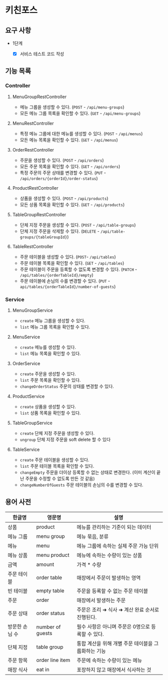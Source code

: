 # 키친포스

## 요구 사항
- 1단계
  - [x] 서비스 테스트 코드 작성


## 기능 목록

### Controller

1. MenuGroupRestController
   - 메뉴 그룹을 생성할 수 있다. (`POST` - `/api/menu-groups`)
   - 모든 메뉴 그룹 목록을 확인할 수 있다. (`GET` - `/api/menu-groups`)

2. MenuRestController
   - 특정 메뉴 그룹에 대한 메뉴를 생성할 수 있다. (`POST` - `/api/menus`)
   - 모든 메뉴 목록을 확인할 수 있다. (`GET` - `/api/menus`)

3. OrderRestController
   - 주문을 생성할 수 있다. (`POST` - `/api/orders`)
   - 모든 주문 목록을 확인할 수 있다. (`GET` - `/api/orders`)
   - 특정 주문의 주문 상태를 변경할 수 있다. (`PUT` - `/api/orders/{orderId}/order-status`) 

4. ProductRestController
   - 상품을 생성할 수 있다. (`POST` - `/api/products`)
   - 모든 상품 목록을 확인할 수 있다. (`GET` - `/api/products`)

5. TableGroupRestController
   - 단체 지정 주문을 생성할 수 있다. (`POST` - `/api/table-groups`)
   - 단체 지정 주문을 삭제할 수 있다. (`DELETE` - `/api/table-groups/{tableGroupId}`)

6. TableRestController
   - 주문 테이블을 생성할 수 있다. (`POST`- `/api/tables`)
   - 주문 테이블 목록을 확인할 수 있다. (`GET` - `/api/tables`)
   - 주문 테이블이 주문을 등록할 수 없도록 변경할 수 있다. (`PATCH` - `/api/tables/{orderTableId}/empty`)
   - 주문 테이블에 손님의 수를 변경할 수 있다. (`PUT` - `api/tables/{orderTableId}/number-of-guests`)

### Service

1. MenuGroupService
   - `create` 메뉴 그룹을 생성할 수 있다.
   - `list` 메뉴 그룹 목록을 확인할 수 있다.

2. MenuService
   - `create` 메뉴를 생성할 수 있다.
   - `list` 메뉴 목록을 확인할 수 있다.

3. OrderService
   - `create` 주문을 생성할 수 있다.
   - `list` 주문 목록을 확인할 수 있다.
   - `changeOrderStatus` 주문의 상태를 변경할 수 있다.

4. ProductService
   - `create` 상품을 생성할 수 있다.
   - `list` 상품 목록을 확인할 수 있다.

5. TableGroupService
   - `create` 단체 지정 주문을 생성할 수 있다.
   - `ungroup` 단체 지정 주문을 soft delete 할 수 있다

6. TableService
   - `create` 주문 테이블을 생성할 수 있다.
   - `list` 주문 테이블 목록을 확인할 수 있다.
   - `changeEmpty` 주문을 더이상 등록할 수 없는 상태로 변경한다. (이미 계산이 끝난 주문을 수정할 수 없도록 만든 것 같음)
   - `changeNumberOfGuests` 주문 테이블의 손님의 수를 변경할 수 있다.

## 용어 사전

| 한글명 | 영문명 | 설명 |
| --- | --- | --- |
| 상품 | product | 메뉴를 관리하는 기준이 되는 데이터 |
| 메뉴 그룹 | menu group | 메뉴 묶음, 분류 |
| 메뉴 | menu | 메뉴 그룹에 속하는 실제 주문 가능 단위 |
| 메뉴 상품 | menu product | 메뉴에 속하는 수량이 있는 상품 |
| 금액 | amount | 가격 * 수량 |
| 주문 테이블 | order table | 매장에서 주문이 발생하는 영역 |
| 빈 테이블 | empty table | 주문을 등록할 수 없는 주문 테이블 |
| 주문 | order | 매장에서 발생하는 주문 |
| 주문 상태 | order status | 주문은 조리 ➜ 식사 ➜ 계산 완료 순서로 진행된다. |
| 방문한 손님 수 | number of guests | 필수 사항은 아니며 주문은 0명으로 등록할 수 있다. |
| 단체 지정 | table group | 통합 계산을 위해 개별 주문 테이블을 그룹화하는 기능 |
| 주문 항목 | order line item | 주문에 속하는 수량이 있는 메뉴 |
| 매장 식사 | eat in | 포장하지 않고 매장에서 식사하는 것 |
